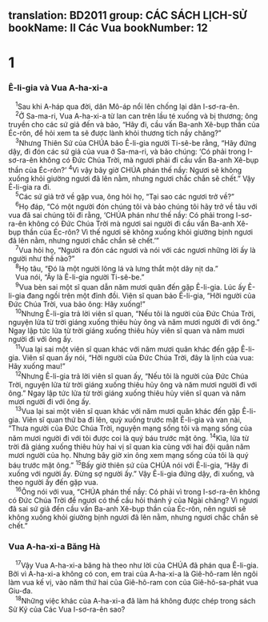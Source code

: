 translation: BD2011
group: CÁC SÁCH LỊCH-SỬ
bookName: II Các Vua 
bookNumber: 12
-------

<div class="title"><h1>1</h1><h3>Ê-li-gia và Vua A-ha-xi-a</h3></div>
<span class="verse 2vua_1_1"> <sup>1</sup>Sau khi A-háp qua đời, dân Mô-áp nổi lên chống lại dân I-sơ-ra-ên.<br/></span>
<span class="verse 2vua_1_2"> <sup>2</sup>Ở Sa-ma-ri, Vua A-ha-xi-a từ lan can trên lầu té xuống và bị thương; ông truyền cho các sứ giả đến và bảo, “Hãy đi, cầu vấn Ba-anh Xê-bụp thần của Éc-rôn, để hỏi xem ta sẽ được lành khỏi thương tích nầy chăng?”<br/></span>
<span class="verse 2vua_1_3"> <sup>3</sup>Nhưng Thiên Sứ của CHÚA bảo Ê-li-gia người Ti-sê-be rằng, “Hãy đứng dậy, đi đón các sứ giả của vua ở Sa-ma-ri, và bảo chúng: ‘Có phải trong I-sơ-ra-ên không có Ðức Chúa Trời, mà ngươi phải đi cầu vấn Ba-anh Xê-bụp thần của Éc-rôn?’ </span>
<span class="verse 2vua_1_4"><sup>4</sup>Vì vậy bây giờ CHÚA phán thế nầy: Ngươi sẽ không xuống khỏi giường ngươi đã lên nằm, nhưng ngươi chắc chắn sẽ chết.” Vậy Ê-li-gia ra đi.<br/></span>
<span class="verse 2vua_1_5"> <sup>5</sup>Các sứ giả trở về gặp vua, ông hỏi họ, “Tại sao các ngươi trở về?”<br/></span>
<span class="verse 2vua_1_6"> <sup>6</sup>Họ đáp, “Có một người đón chúng tôi và bảo chúng tôi hãy trở về tâu với vua đã sai chúng tôi đi rằng, ‘CHÚA phán như thế nầy: Có phải trong I-sơ-ra-ên không có Ðức Chúa Trời mà ngươi sai người đi cầu vấn Ba-anh Xê-bụp thần của Éc-rôn? Vì thế ngươi sẽ không xuống khỏi giường bịnh ngươi đã lên nằm, nhưng ngươi chắc chắn sẽ chết.’”<br/></span>
<span class="verse 2vua_1_7"> <sup>7</sup>Vua hỏi họ, “Người ra đón các ngươi và nói với các ngươi những lời ấy là người như thế nào?”<br/></span>
<span class="verse 2vua_1_8"> <sup>8</sup>Họ tâu, “Ðó là một người lông lá và lưng thắt một dây nịt da.”<br/> Vua nói, “Ấy là Ê-li-gia người Ti-sê-be.”<br/></span>
<span class="verse 2vua_1_9"> <sup>9</sup>Vua bèn sai một sĩ quan dẫn năm mươi quân đến gặp Ê-li-gia. Lúc ấy Ê-li-gia đang ngồi trên một đỉnh đồi. Viên sĩ quan bảo Ê-li-gia, “Hỡi người của Ðức Chúa Trời, vua bảo ông: Hãy xuống!”<br/></span>
<span class="verse 2vua_1_10"> <sup>10</sup>Nhưng Ê-li-gia trả lời viên sĩ quan, “Nếu tôi là người của Ðức Chúa Trời, nguyện lửa từ trời giáng xuống thiêu hủy ông và năm mươi người đi với ông.” Ngay lập tức lửa từ trời giáng xuống thiêu hủy viên sĩ quan và năm mươi người đi với ông ấy.<br/></span>
<span class="verse 2vua_1_11"> <sup>11</sup>Vua lại sai một viên sĩ quan khác với năm mươi quân khác đến gặp Ê-li-gia. Viên sĩ quan ấy nói, “Hỡi người của Ðức Chúa Trời, đây là lịnh của vua: Hãy xuống mau!”<br/></span>
<span class="verse 2vua_1_12"> <sup>12</sup>Nhưng Ê-li-gia trả lời viên sĩ quan ấy, “Nếu tôi là người của Ðức Chúa Trời, nguyện lửa từ trời giáng xuống thiêu hủy ông và năm mươi người đi với ông.” Ngay lập tức lửa từ trời giáng xuống thiêu hủy viên sĩ quan và năm mươi người đi với ông ấy.<br/></span>
<span class="verse 2vua_1_13"> <sup>13</sup>Vua lại sai một viên sĩ quan khác với năm mươi quân khác đến gặp Ê-li-gia. Viên sĩ quan thứ ba đi lên, quỳ xuống trước mặt Ê-li-gia và van nài, “Thưa người của Ðức Chúa Trời, nguyện mạng sống tôi và mạng sống của năm mươi người đi với tôi được coi là quý báu trước mặt ông. </span>
<span class="verse 2vua_1_14"><sup>14</sup>Kìa, lửa từ trời đã giáng xuống thiêu hủy hai vị sĩ quan kia cùng với hai đội quân năm mươi người của họ. Nhưng bây giờ xin ông xem mạng sống của tôi là quý báu trước mặt ông.” </span>
<span class="verse 2vua_1_15"><sup>15</sup>Bấy giờ thiên sứ của CHÚA nói với Ê-li-gia, “Hãy đi xuống với người ấy. Ðừng sợ người ấy.” Vậy Ê-li-gia đứng dậy, đi xuống, và theo người ấy đến gặp vua.<br/></span>
<span class="verse 2vua_1_16"> <sup>16</sup>Ông nói với vua, “CHÚA phán thế nầy: Có phải vì trong I-sơ-ra-ên không có Ðức Chúa Trời để ngươi có thể cầu hỏi thánh ý của Ngài chăng? Vì ngươi đã sai sứ giả đến cầu vấn Ba-anh Xê-bụp thần của Éc-rôn, nên ngươi sẽ không xuống khỏi giường bịnh ngươi đã lên nằm, nhưng ngươi chắc chắn sẽ chết.”<br/></span>
<div class="title"><h3>Vua A-ha-xi-a Băng Hà</h3></div>
<span class="verse 2vua_1_17"> <sup>17</sup>Vậy Vua A-ha-xi-a băng hà theo như lời của CHÚA đã phán qua Ê-li-gia. Bởi vì A-ha-xi-a không có con, em trai của A-ha-xi-a là Giê-hô-ram lên ngôi làm vua kế vị, vào năm thứ hai của Giê-hô-ram con của Giê-hô-sa-phát vua Giu-đa. <br/></span>
<span class="verse 2vua_1_18"> <sup>18</sup>Những việc khác của A-ha-xi-a đã làm há không được chép trong sách Sử Ký của Các Vua I-sơ-ra-ên sao?<br/></span>
